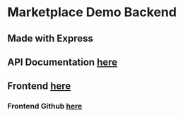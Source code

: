 # Marketplace Demo Backend
## Made with Express

## API Documentation [here]('https://mysterious-bayou-01036.herokuapp.com/')
## Frontend [here]('https://market-demo-1123.herokuapp.com/')
### Frontend Github [here]('https://github.com/owen95t/marketplace_demo_frontend_react')